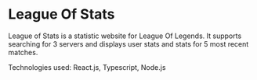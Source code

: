 # League Of Stats

League of Stats is a statistic website for League Of Legends. It supports searching for 3 servers and displays user stats and stats for 5 most recent matches.

Technologies used: React.js, Typescript, Node.js
